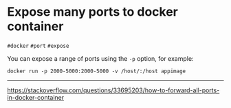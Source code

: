 # Expose many ports to docker container

`#docker` `#port` `#expose`

You can expose a range of ports using the `-p` option, for example:

```docker
docker run -p 2000-5000:2000-5000 -v /host/:/host appimage
```

---

https://stackoverflow.com/questions/33695203/how-to-forward-all-ports-in-docker-container